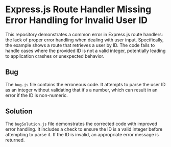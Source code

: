 # Express.js Route Handler Missing Error Handling for Invalid User ID

This repository demonstrates a common error in Express.js route handlers: the lack of proper error handling when dealing with user input.  Specifically, the example shows a route that retrieves a user by ID.  The code fails to handle cases where the provided ID is not a valid integer, potentially leading to application crashes or unexpected behavior.

## Bug

The `bug.js` file contains the erroneous code.  It attempts to parse the user ID as an integer without validating that it's a number, which can result in an error if the ID is non-numeric.

## Solution

The `bugSolution.js` file demonstrates the corrected code with improved error handling.  It includes a check to ensure the ID is a valid integer before attempting to parse it. If the ID is invalid, an appropriate error message is returned.